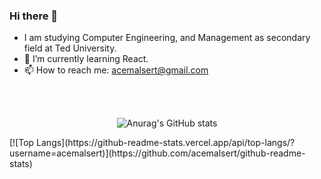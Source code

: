 ### Hi there 👋

- I am studying Computer Engineering, and Management as secondary field at Ted University. 
- 🌱 I’m currently learning React.
- 📫 How to reach me: acemalsert@gmail.com

<br>
<br>

<div style= text-align:center>
  
![Anurag's GitHub stats](https://github-readme-stats.vercel.app/api?username=acemalsert&show_icons=true&theme=radical)
  
</div>


<div>
[![Top Langs](https://github-readme-stats.vercel.app/api/top-langs/?username=acemalsert)](https://github.com/acemalsert/github-readme-stats)
</div>


